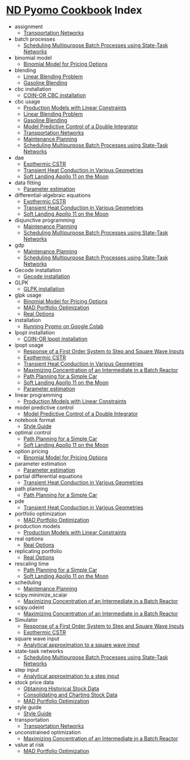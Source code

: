 # [ND Pyomo Cookbook](http://jckantor.github.io/ND-Pyomo-Cookbook/) Index

* assignment
    - [Transportation Networks](http://nbviewer.jupyter.org/github/jckantor/ND-Pyomo-Cookbook/blob/master/notebooks/03.01-Transportation-Networks.ipynb#Transportation-Networks)
* batch processes
    - [Scheduling Multipurpose Batch Processes using State-Task Networks](http://nbviewer.jupyter.org/github/jckantor/ND-Pyomo-Cookbook/blob/master/notebooks/04.04-Scheduling-Multipurpose-Batch-Processes-using-State-Task_Networks.ipynb#Scheduling-Multipurpose-Batch-Processes-using-State-Task-Networks)
* binomial model
    - [Binomial Model for Pricing Options](http://nbviewer.jupyter.org/github/jckantor/ND-Pyomo-Cookbook/blob/master/notebooks/08.03-Binomial-Model-for-Pricing-Options.ipynb#Binomial-Model-for-Pricing-Options)
* blending
    - [Linear Blending Problem](http://nbviewer.jupyter.org/github/jckantor/ND-Pyomo-Cookbook/blob/master/notebooks/02.02-Linear-Blending-Problem.ipynb#Linear-Blending-Problem)
    - [Gasoline Blending](http://nbviewer.jupyter.org/github/jckantor/ND-Pyomo-Cookbook/blob/master/notebooks/02.04-Gasoline-Blending.ipynb#Gasoline-Blending)
* cbc installation
    - [COIN-OR CBC installation](http://nbviewer.jupyter.org/github/jckantor/ND-Pyomo-Cookbook/blob/master/notebooks/01.02-Running-Pyomo-on-Google-Colab.ipynb#COIN-OR-CBC-installation)
* cbc usage
    - [Production Models with Linear Constraints](http://nbviewer.jupyter.org/github/jckantor/ND-Pyomo-Cookbook/blob/master/notebooks/02.01-Production-Models-with-Linear-Constraints.ipynb#Production-Models-with-Linear-Constraints)
    - [Linear Blending Problem](http://nbviewer.jupyter.org/github/jckantor/ND-Pyomo-Cookbook/blob/master/notebooks/02.02-Linear-Blending-Problem.ipynb#Linear-Blending-Problem)
    - [Gasoline Blending](http://nbviewer.jupyter.org/github/jckantor/ND-Pyomo-Cookbook/blob/master/notebooks/02.04-Gasoline-Blending.ipynb#Gasoline-Blending)
    - [Model Predictive Control of a Double Integrator](http://nbviewer.jupyter.org/github/jckantor/ND-Pyomo-Cookbook/blob/master/notebooks/02.05-Model-Predictive-Control-of-a-Double-Integrator.ipynb#Model-Predictive-Control-of-a-Double-Integrator)
    - [Transportation Networks](http://nbviewer.jupyter.org/github/jckantor/ND-Pyomo-Cookbook/blob/master/notebooks/03.01-Transportation-Networks.ipynb#Transportation-Networks)
    - [Maintenance Planning](http://nbviewer.jupyter.org/github/jckantor/ND-Pyomo-Cookbook/blob/master/notebooks/04.03-Maintenance-Planning.ipynb#Maintenance-Planning)
    - [Scheduling Multipurpose Batch Processes using State-Task Networks](http://nbviewer.jupyter.org/github/jckantor/ND-Pyomo-Cookbook/blob/master/notebooks/04.04-Scheduling-Multipurpose-Batch-Processes-using-State-Task_Networks.ipynb#Scheduling-Multipurpose-Batch-Processes-using-State-Task-Networks)
* dae
    - [Exothermic CSTR](http://nbviewer.jupyter.org/github/jckantor/ND-Pyomo-Cookbook/blob/master/notebooks/05.02-Exothermic-CSTR.ipynb#Exothermic-CSTR)
    - [Transient Heat Conduction in Various Geometries](http://nbviewer.jupyter.org/github/jckantor/ND-Pyomo-Cookbook/blob/master/notebooks/05.03-Heat_Conduction_in_Various_Geometries.ipynb#Transient-Heat-Conduction-in-Various-Geometries)
    - [Soft Landing Apollo 11 on the Moon](http://nbviewer.jupyter.org/github/jckantor/ND-Pyomo-Cookbook/blob/master/notebooks/06.04-Soft-Landing-Apollo-11-on-the-Moon.ipynb#Soft-Landing-Apollo-11-on-the-Moon)
* data fitting
    - [Parameter estimation](http://nbviewer.jupyter.org/github/jckantor/ND-Pyomo-Cookbook/blob/master/notebooks/07.01-Parameter-Estimation-Catalytic-Reactor.ipynb#Parameter-estimation)
* differential-algebraic equations
    - [Exothermic CSTR](http://nbviewer.jupyter.org/github/jckantor/ND-Pyomo-Cookbook/blob/master/notebooks/05.02-Exothermic-CSTR.ipynb#Exothermic-CSTR)
    - [Transient Heat Conduction in Various Geometries](http://nbviewer.jupyter.org/github/jckantor/ND-Pyomo-Cookbook/blob/master/notebooks/05.03-Heat_Conduction_in_Various_Geometries.ipynb#Transient-Heat-Conduction-in-Various-Geometries)
    - [Soft Landing Apollo 11 on the Moon](http://nbviewer.jupyter.org/github/jckantor/ND-Pyomo-Cookbook/blob/master/notebooks/06.04-Soft-Landing-Apollo-11-on-the-Moon.ipynb#Soft-Landing-Apollo-11-on-the-Moon)
* disjunctive programming
    - [Maintenance Planning](http://nbviewer.jupyter.org/github/jckantor/ND-Pyomo-Cookbook/blob/master/notebooks/04.03-Maintenance-Planning.ipynb#Maintenance-Planning)
    - [Scheduling Multipurpose Batch Processes using State-Task Networks](http://nbviewer.jupyter.org/github/jckantor/ND-Pyomo-Cookbook/blob/master/notebooks/04.04-Scheduling-Multipurpose-Batch-Processes-using-State-Task_Networks.ipynb#Scheduling-Multipurpose-Batch-Processes-using-State-Task-Networks)
* gdp
    - [Maintenance Planning](http://nbviewer.jupyter.org/github/jckantor/ND-Pyomo-Cookbook/blob/master/notebooks/04.03-Maintenance-Planning.ipynb#Maintenance-Planning)
    - [Scheduling Multipurpose Batch Processes using State-Task Networks](http://nbviewer.jupyter.org/github/jckantor/ND-Pyomo-Cookbook/blob/master/notebooks/04.04-Scheduling-Multipurpose-Batch-Processes-using-State-Task_Networks.ipynb#Scheduling-Multipurpose-Batch-Processes-using-State-Task-Networks)
* Gecode installation
    - [Gecode installation](http://nbviewer.jupyter.org/github/jckantor/ND-Pyomo-Cookbook/blob/master/notebooks/01.02-Running-Pyomo-on-Google-Colab.ipynb#Gecode-installation)
* GLPK
    - [GLPK installation](http://nbviewer.jupyter.org/github/jckantor/ND-Pyomo-Cookbook/blob/master/notebooks/01.02-Running-Pyomo-on-Google-Colab.ipynb#GLPK-installation)
* glpk usage
    - [Binomial Model for Pricing Options](http://nbviewer.jupyter.org/github/jckantor/ND-Pyomo-Cookbook/blob/master/notebooks/08.03-Binomial-Model-for-Pricing-Options.ipynb#Binomial-Model-for-Pricing-Options)
    - [MAD Portfolio Optimization](http://nbviewer.jupyter.org/github/jckantor/ND-Pyomo-Cookbook/blob/master/notebooks/08.04-MAD-Portfolio-Optimization.ipynb#MAD-Portfolio-Optimization)
    - [Real Options](http://nbviewer.jupyter.org/github/jckantor/ND-Pyomo-Cookbook/blob/master/notebooks/08.05-Real-Options.ipynb#Real-Options)
* installation
    - [Running Pyomo on Google Colab](http://nbviewer.jupyter.org/github/jckantor/ND-Pyomo-Cookbook/blob/master/notebooks/01.02-Running-Pyomo-on-Google-Colab.ipynb#Running-Pyomo-on-Google-Colab)
* Ipopt installation
    - [COIN-OR Ipopt installation](http://nbviewer.jupyter.org/github/jckantor/ND-Pyomo-Cookbook/blob/master/notebooks/01.02-Running-Pyomo-on-Google-Colab.ipynb#COIN-OR-Ipopt-installation)
* ipopt usage
    - [Response of a First Order System to Step and Square Wave Inputs](http://nbviewer.jupyter.org/github/jckantor/ND-Pyomo-Cookbook/blob/master/notebooks/05.01-Response-of-a-First-Order-System-to-Step-and-Square-Wave-Inputs.ipynb#Response-of-a-First-Order-System-to-Step-and-Square-Wave-Inputs)
    - [Exothermic CSTR](http://nbviewer.jupyter.org/github/jckantor/ND-Pyomo-Cookbook/blob/master/notebooks/05.02-Exothermic-CSTR.ipynb#Exothermic-CSTR)
    - [Transient Heat Conduction in Various Geometries](http://nbviewer.jupyter.org/github/jckantor/ND-Pyomo-Cookbook/blob/master/notebooks/05.03-Heat_Conduction_in_Various_Geometries.ipynb#Transient-Heat-Conduction-in-Various-Geometries)
    - [Maximizing Concentration of an Intermediate in a Batch Reactor](http://nbviewer.jupyter.org/github/jckantor/ND-Pyomo-Cookbook/blob/master/notebooks/06.02-Maximizing-Concentration-of-an-Intermediate-in-a-Batch-Reactor.ipynb#Maximizing-Concentration-of-an-Intermediate-in-a-Batch-Reactor)
    - [Path Planning for a Simple Car](http://nbviewer.jupyter.org/github/jckantor/ND-Pyomo-Cookbook/blob/master/notebooks/06.03-Path-Planning-for-a-Simple-Car.ipynb#Path-Planning-for-a-Simple-Car)
    - [Soft Landing Apollo 11 on the Moon](http://nbviewer.jupyter.org/github/jckantor/ND-Pyomo-Cookbook/blob/master/notebooks/06.04-Soft-Landing-Apollo-11-on-the-Moon.ipynb#Soft-Landing-Apollo-11-on-the-Moon)
    - [Parameter estimation](http://nbviewer.jupyter.org/github/jckantor/ND-Pyomo-Cookbook/blob/master/notebooks/07.01-Parameter-Estimation-Catalytic-Reactor.ipynb#Parameter-estimation)
* linear programming
    - [Production Models with Linear Constraints](http://nbviewer.jupyter.org/github/jckantor/ND-Pyomo-Cookbook/blob/master/notebooks/02.01-Production-Models-with-Linear-Constraints.ipynb#Production-Models-with-Linear-Constraints)
* model predictive control
    - [Model Predictive Control of a Double Integrator](http://nbviewer.jupyter.org/github/jckantor/ND-Pyomo-Cookbook/blob/master/notebooks/02.05-Model-Predictive-Control-of-a-Double-Integrator.ipynb#Model-Predictive-Control-of-a-Double-Integrator)
* notebook format
    - [Style Guide](http://nbviewer.jupyter.org/github/jckantor/ND-Pyomo-Cookbook/blob/master/notebooks/A.00-Style-Guide.ipynb#Style-Guide)
* optimal control
    - [Path Planning for a Simple Car](http://nbviewer.jupyter.org/github/jckantor/ND-Pyomo-Cookbook/blob/master/notebooks/06.03-Path-Planning-for-a-Simple-Car.ipynb#Path-Planning-for-a-Simple-Car)
    - [Soft Landing Apollo 11 on the Moon](http://nbviewer.jupyter.org/github/jckantor/ND-Pyomo-Cookbook/blob/master/notebooks/06.04-Soft-Landing-Apollo-11-on-the-Moon.ipynb#Soft-Landing-Apollo-11-on-the-Moon)
* option pricing
    - [Binomial Model for Pricing Options](http://nbviewer.jupyter.org/github/jckantor/ND-Pyomo-Cookbook/blob/master/notebooks/08.03-Binomial-Model-for-Pricing-Options.ipynb#Binomial-Model-for-Pricing-Options)
* parameter estimation
    - [Parameter estimation](http://nbviewer.jupyter.org/github/jckantor/ND-Pyomo-Cookbook/blob/master/notebooks/07.01-Parameter-Estimation-Catalytic-Reactor.ipynb#Parameter-estimation)
* partial differential equations
    - [Transient Heat Conduction in Various Geometries](http://nbviewer.jupyter.org/github/jckantor/ND-Pyomo-Cookbook/blob/master/notebooks/05.03-Heat_Conduction_in_Various_Geometries.ipynb#Transient-Heat-Conduction-in-Various-Geometries)
* path planning
    - [Path Planning for a Simple Car](http://nbviewer.jupyter.org/github/jckantor/ND-Pyomo-Cookbook/blob/master/notebooks/06.03-Path-Planning-for-a-Simple-Car.ipynb#Path-Planning-for-a-Simple-Car)
* pde
    - [Transient Heat Conduction in Various Geometries](http://nbviewer.jupyter.org/github/jckantor/ND-Pyomo-Cookbook/blob/master/notebooks/05.03-Heat_Conduction_in_Various_Geometries.ipynb#Transient-Heat-Conduction-in-Various-Geometries)
* portfolio optimization
    - [MAD Portfolio Optimization](http://nbviewer.jupyter.org/github/jckantor/ND-Pyomo-Cookbook/blob/master/notebooks/08.04-MAD-Portfolio-Optimization.ipynb#MAD-Portfolio-Optimization)
* production models
    - [Production Models with Linear Constraints](http://nbviewer.jupyter.org/github/jckantor/ND-Pyomo-Cookbook/blob/master/notebooks/02.01-Production-Models-with-Linear-Constraints.ipynb#Production-Models-with-Linear-Constraints)
* real options
    - [Real Options](http://nbviewer.jupyter.org/github/jckantor/ND-Pyomo-Cookbook/blob/master/notebooks/08.05-Real-Options.ipynb#Real-Options)
* replicating portfolio
    - [Real Options](http://nbviewer.jupyter.org/github/jckantor/ND-Pyomo-Cookbook/blob/master/notebooks/08.05-Real-Options.ipynb#Real-Options)
* rescaling time
    - [Path Planning for a Simple Car](http://nbviewer.jupyter.org/github/jckantor/ND-Pyomo-Cookbook/blob/master/notebooks/06.03-Path-Planning-for-a-Simple-Car.ipynb#Path-Planning-for-a-Simple-Car)
    - [Soft Landing Apollo 11 on the Moon](http://nbviewer.jupyter.org/github/jckantor/ND-Pyomo-Cookbook/blob/master/notebooks/06.04-Soft-Landing-Apollo-11-on-the-Moon.ipynb#Soft-Landing-Apollo-11-on-the-Moon)
* scheduling
    - [Maintenance Planning](http://nbviewer.jupyter.org/github/jckantor/ND-Pyomo-Cookbook/blob/master/notebooks/04.03-Maintenance-Planning.ipynb#Maintenance-Planning)
* scipy.minimize_scalar
    - [Maximizing Concentration of an Intermediate in a Batch Reactor](http://nbviewer.jupyter.org/github/jckantor/ND-Pyomo-Cookbook/blob/master/notebooks/06.02-Maximizing-Concentration-of-an-Intermediate-in-a-Batch-Reactor.ipynb#Maximizing-Concentration-of-an-Intermediate-in-a-Batch-Reactor)
* scipy.odeint
    - [Maximizing Concentration of an Intermediate in a Batch Reactor](http://nbviewer.jupyter.org/github/jckantor/ND-Pyomo-Cookbook/blob/master/notebooks/06.02-Maximizing-Concentration-of-an-Intermediate-in-a-Batch-Reactor.ipynb#Maximizing-Concentration-of-an-Intermediate-in-a-Batch-Reactor)
* Simulator
    - [Response of a First Order System to Step and Square Wave Inputs](http://nbviewer.jupyter.org/github/jckantor/ND-Pyomo-Cookbook/blob/master/notebooks/05.01-Response-of-a-First-Order-System-to-Step-and-Square-Wave-Inputs.ipynb#Response-of-a-First-Order-System-to-Step-and-Square-Wave-Inputs)
    - [Exothermic CSTR](http://nbviewer.jupyter.org/github/jckantor/ND-Pyomo-Cookbook/blob/master/notebooks/05.02-Exothermic-CSTR.ipynb#Exothermic-CSTR)
* square wave input
    - [Analytical approximation to a square wave input](http://nbviewer.jupyter.org/github/jckantor/ND-Pyomo-Cookbook/blob/master/notebooks/05.01-Response-of-a-First-Order-System-to-Step-and-Square-Wave-Inputs.ipynb#Analytical-approximation-to-a-square-wave-input)
* state-task networks
    - [Scheduling Multipurpose Batch Processes using State-Task Networks](http://nbviewer.jupyter.org/github/jckantor/ND-Pyomo-Cookbook/blob/master/notebooks/04.04-Scheduling-Multipurpose-Batch-Processes-using-State-Task_Networks.ipynb#Scheduling-Multipurpose-Batch-Processes-using-State-Task-Networks)
* step input
    - [Analytical approximation to a step input](http://nbviewer.jupyter.org/github/jckantor/ND-Pyomo-Cookbook/blob/master/notebooks/05.01-Response-of-a-First-Order-System-to-Step-and-Square-Wave-Inputs.ipynb#Analytical-approximation-to-a-step-input)
* stock price data
    - [Obtaining Historical Stock Data](http://nbviewer.jupyter.org/github/jckantor/ND-Pyomo-Cookbook/blob/master/notebooks/08.01-Obtaining-Historical-Stock_-ata.ipynb#Obtaining-Historical-Stock-Data)
    - [Consolidating and Charting Stock Data](http://nbviewer.jupyter.org/github/jckantor/ND-Pyomo-Cookbook/blob/master/notebooks/08.02-Consolidating-and-Charting-Stock-Data.ipynb#Consolidating-and-Charting-Stock-Data)
    - [MAD Portfolio Optimization](http://nbviewer.jupyter.org/github/jckantor/ND-Pyomo-Cookbook/blob/master/notebooks/08.04-MAD-Portfolio-Optimization.ipynb#MAD-Portfolio-Optimization)
* style guide
    - [Style Guide](http://nbviewer.jupyter.org/github/jckantor/ND-Pyomo-Cookbook/blob/master/notebooks/A.00-Style-Guide.ipynb#Style-Guide)
* transportation
    - [Transportation Networks](http://nbviewer.jupyter.org/github/jckantor/ND-Pyomo-Cookbook/blob/master/notebooks/03.01-Transportation-Networks.ipynb#Transportation-Networks)
* unconstrained optimization
    - [Maximizing Concentration of an Intermediate in a Batch Reactor](http://nbviewer.jupyter.org/github/jckantor/ND-Pyomo-Cookbook/blob/master/notebooks/06.02-Maximizing-Concentration-of-an-Intermediate-in-a-Batch-Reactor.ipynb#Maximizing-Concentration-of-an-Intermediate-in-a-Batch-Reactor)
* value at risk
    - [MAD Portfolio Optimization](http://nbviewer.jupyter.org/github/jckantor/ND-Pyomo-Cookbook/blob/master/notebooks/08.04-MAD-Portfolio-Optimization.ipynb#MAD-Portfolio-Optimization)
